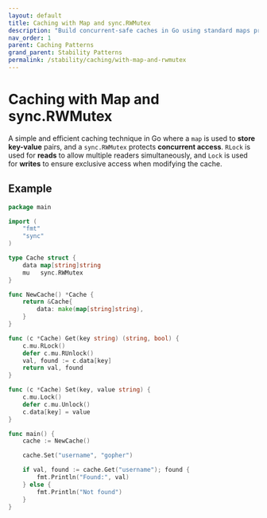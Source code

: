 ```yaml
---
layout: default
title: Caching with Map and sync.RWMutex
description: "Build concurrent-safe caches in Go using standard maps protected by sync.RWMutex."
nav_order: 1
parent: Caching Patterns
grand_parent: Stability Patterns
permalink: /stability/caching/with-map-and-rwmutex
---
```


# Caching with Map and sync.RWMutex
A simple and efficient caching technique in Go where a `map` is used to **store key-value** pairs, 
and a `sync.RWMutex` protects **concurrent access**. `RLock` is used for **reads** to allow multiple readers simultaneously, 
and `Lock` is used for **writes** to ensure exclusive access when modifying the cache.

## Example

```go
package main

import (
	"fmt"
	"sync"
)

type Cache struct {
	data map[string]string
	mu   sync.RWMutex
}

func NewCache() *Cache {
	return &Cache{
		data: make(map[string]string),
	}
}

func (c *Cache) Get(key string) (string, bool) {
	c.mu.RLock()
	defer c.mu.RUnlock()
	val, found := c.data[key]
	return val, found
}

func (c *Cache) Set(key, value string) {
	c.mu.Lock()
	defer c.mu.Unlock()
	c.data[key] = value
}

func main() {
	cache := NewCache()

	cache.Set("username", "gopher")

	if val, found := cache.Get("username"); found {
		fmt.Println("Found:", val)
	} else {
		fmt.Println("Not found")
	}
}
```